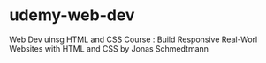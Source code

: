 # udemy-web-dev

Web Dev uinsg HTML and CSS 
Course : Build Responsive Real-Worl Websites with HTML and CSS by Jonas Schmedtmann
